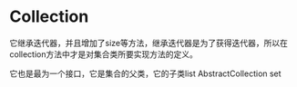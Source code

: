 # Collection

它继承迭代器，并且增加了size等方法，继承迭代器是为了获得迭代器，所以在collection方法中才是对集合类所要实现方法的定义。

它也是最为一个接口，它是集合的父类，它的子类list AbstractCollection set